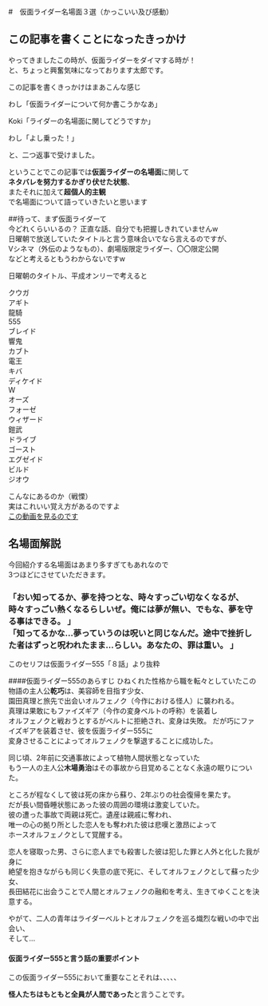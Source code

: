 #　仮面ライダー名場面３選（かっこいい及び感動）
## この記事を書くことになったきっかけ
やってきましたこの時が、仮面ライダーをダイマする時が！<br>と、ちょっと興奮気味になっております太郎です。

この記事を書くきっかけはまあこんな感じ

わし「仮面ライダーについて何か書こうかなあ」

Koki「ライダーの名場面に関してどうですか」

わし「よし乗った！」

と、二つ返事で受けました。

ということでこの記事では**仮面ライダーの名場面**に関して<br>**ネタバレを努力するかぎり伏せた状態**、<br>またそれに加えて**超個人的主観**<br>で名場面について語っていきたいと思います

##待って、まず仮面ライダーて<br>今どれくらいいるの？
正直な話、自分でも把握しきれていませんw<br>日曜朝で放送していたタイトルと言う意味合いでなら言えるのですが、<br>Vシネマ（外伝のようなもの）、劇場版限定ライダー、〇〇限定公開<br>などと考えるともうわからないですw

日曜朝のタイトル、平成オンリーで考えると

クウガ<br>アギト<br>龍騎<br>555<br>ブレイド<br>響鬼<br>カブト<br>電王<br>キバ<br>ディケイド<br>W<br>オーズ<br>フォーゼ<br>ウィザード<br>鎧武<br>ドライブ<br>ゴースト<br>エグゼイド<br>ビルド<br>ジオウ

こんなにあるのか（戦慄）<br>実はこれいい覚え方があるのですよ<br>[この動画を見るのです](https://www.youtube.com/watch?v=X2EIFPgFK2E)

## 名場面解説
今回紹介する名場面はあまり多すぎてもあれなので<br>3つほどにさせていただきます。
### 「おい知ってるか、夢を持つとな、時々すっごい切なくなるが、時々すっごい熱くなるらしいぜ。俺には夢が無い、でもな、夢を守る事はできる。 」<br>「知ってるかな…夢っていうのは呪いと同じなんだ。途中で挫折した者はずっと呪われたまま…らしい。あなたの、罪は重い。 」

このセリフは仮面ライダー555「８話」より抜粋

####仮面ライダー555のあらすじ
ひねくれた性格から職を転々としていたこの物語の主人公**乾巧**は、美容師を目指す少女、<br>園田真理と旅先で出会いオルフェノク（今作における怪人）に襲われる。<br>
真理は果敢にもファイズギア（今作の変身ベルトの呼称）を装着し<br>オルフェノクと戦おうとするがベルトに拒絶され、変身は失敗。
だが巧にファイズギアを装着させ、彼を仮面ライダー555に<br>変身させることによってオルフェノクを撃退することに成功した。

同じ頃、2年前に交通事故によって植物人間状態となっていた<br>もう一人の主人公**木場勇治**はその事故から目覚めることなく永遠の眠りについた。<br>

ところが程なくして彼は死の床から蘇り、2年ぶりの社会復帰を果たす。<br>だが長い間昏睡状態にあった彼の周囲の環境は激変していた。<br>彼の遭った事故で両親は死亡。遺産は親戚に奪われ、<br>唯一の心の拠り所とした恋人をも奪われた彼は悲嘆と激昂によって<br>ホースオルフェノクとして覚醒する。<br>

恋人を寝取った男、さらに恋人までも殺害した彼は犯した罪と人外と化した我が身に<br>絶望を抱きながらも同じく失意の底で死に、そしてオルフェノクとして蘇った少女、<br>長田結花に出会うことで人間とオルフェノクの融和を考え、生きてゆくことを決意する。<br>

やがて、二人の青年はライダーベルトとオルフェノクを巡る熾烈な戦いの中で出会い、<br>そして...

#### 仮面ライダー555と言う話の重要ポイント
この仮面ライダー555において重要なことそれは、、、、、

**怪人たちはもともと全員が人間であった**と言うことです。

